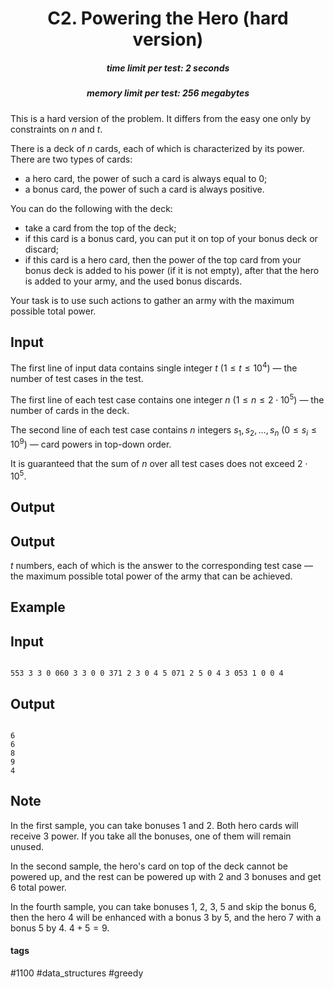 <h1 style='text-align: center;'> C2. Powering the Hero (hard version)</h1>

<h5 style='text-align: center;'>time limit per test: 2 seconds</h5>
<h5 style='text-align: center;'>memory limit per test: 256 megabytes</h5>

This is a hard version of the problem. It differs from the easy one only by constraints on $n$ and $t$.

There is a deck of $n$ cards, each of which is characterized by its power. There are two types of cards:

* a hero card, the power of such a card is always equal to $0$;
* a bonus card, the power of such a card is always positive.

You can do the following with the deck:

* take a card from the top of the deck;
* if this card is a bonus card, you can put it on top of your bonus deck or discard;
* if this card is a hero card, then the power of the top card from your bonus deck is added to his power (if it is not empty), after that the hero is added to your army, and the used bonus discards.

Your task is to use such actions to gather an army with the maximum possible total power.

## Input

The first line of input data contains single integer $t$ ($1 \le t \le 10^4$) — the number of test cases in the test.

The first line of each test case contains one integer $n$ ($1 \le n \le 2 \cdot 10^5$) — the number of cards in the deck.

The second line of each test case contains $n$ integers $s_1, s_2, \dots, s_n$ ($0 \le s_i \le 10^9$) — card powers in top-down order.

It is guaranteed that the sum of $n$ over all test cases does not exceed $2 \cdot 10^5$.

## Output

## Output

 $t$ numbers, each of which is the answer to the corresponding test case — the maximum possible total power of the army that can be achieved.

## Example

## Input


```

553 3 3 0 060 3 3 0 0 371 2 3 0 4 5 071 2 5 0 4 3 053 1 0 0 4
```
## Output


```

6
6
8
9
4

```
## Note

In the first sample, you can take bonuses $1$ and $2$. Both hero cards will receive $3$ power. If you take all the bonuses, one of them will remain unused.

In the second sample, the hero's card on top of the deck cannot be powered up, and the rest can be powered up with $2$ and $3$ bonuses and get $6$ total power.

In the fourth sample, you can take bonuses $1$, $2$, $3$, $5$ and skip the bonus $6$, then the hero $4$ will be enhanced with a bonus $3$ by $5$, and the hero $7$ with a bonus $5$ by $4$. $4+5=9$.



#### tags 

#1100 #data_structures #greedy 